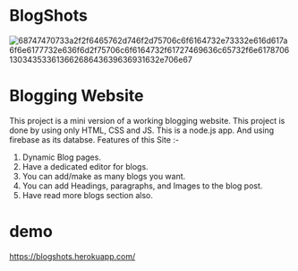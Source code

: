 # BlogShots

![68747470733a2f2f6465762d746f2d75706c6f6164732e73332e616d617a6f6e6177732e636f6d2f75706c6f6164732f61727469636c65732f6e617870613034353361366268643639636931632e706e67](https://user-images.githubusercontent.com/75741022/177800754-5f2f8883-0b11-43fc-8ad6-af2cda020f2d.png)

# Blogging Website

This project is a mini version of a working blogging website. This project is done by using only HTML, CSS and JS. This is a node.js app. And using firebase as its databse. Features of this Site :-

1. Dynamic Blog pages.
2. Have a dedicated editor for blogs.
3. You can add/make as many blogs you want.
4. You can add Headings, paragraphs, and Images to the blog post. 
5. Have read more blogs section also.

# demo
https://blogshots.herokuapp.com/

